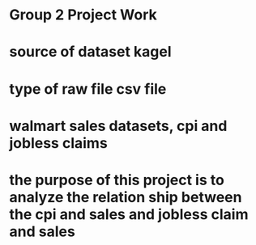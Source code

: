 # Group 2 Project Work 
# source of dataset kagel
# type of raw file csv file
# walmart sales datasets, cpi and jobless claims
# the purpose of this project is to analyze the relation ship between the cpi and sales and jobless claim and sales
